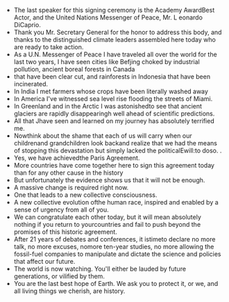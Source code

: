 - The last speaker for this signing ceremony is
  the Academy AwardBest Actor,
  and the United Nations Messenger of Peace, Mr. L eonardo DiCaprio.
- Thank you Mr. Secretary General for the honor to address this body,
  and thanks to the distinguished climate leaders assembled here today
  who are ready to take action.
- As a U.N. Messenger of Peace I have traveled all over the world for the last two years,
  I have seen cities like Befjing choked by industrial pollution,
  ancient boreal forests in Canada
- that have been clear cut, and rainforests in Indonesia
  that have been incinerated.
- In India I met farmers whose crops have been literally washed away
- In America I've witnessed sea level rise flooding the streets of Miami.
- In Greenland and in the Arctic I was astonishedto see
  that ancient glaciers are rapidly disappearingh
  well ahead of scientific predictions.
- All that Jhave seen and learned on my journey has absolutely
  terrified me.
- Nowthink about the shame that each of us will carry when our
  childrenand grandchildren look backand realize that we had
  the means of stopping this devastation 
  but simply lacked the politicalEwill:to doso. .
- Yes, we have achievedthe Paris Agreement.
- More countries have come together here to sign
  this agreement today than for any other cause in the history
- But unfortunately the evidence shows us that it will not be enough.
- A massive change is required right now.
- One that leads to a new collective consciousness.
- A new collective evolution ofthe human race,
  inspired and enabled by a sense of urgency from all of you.
- We can congratulate each other today,
  but it will mean absolutely nothing if you return to yourcountries and 
  fail to push beyond the promises
  of this historic agreement.
- After 21 years of debates and conferences,
  it istimeto declare no more talk, no more excuses,
  nomore ten-year studies, no more allowing the fossil-fuel
  companies to manipulate and dictate the science and policies
  that affect our future.
- The world is now watching.
  You'll either be lauded by future generations,
  or vilified by them.
- You are the last best hope of Earth.
  We ask you to protect it,
  or we, and all living things we cherish, are history.